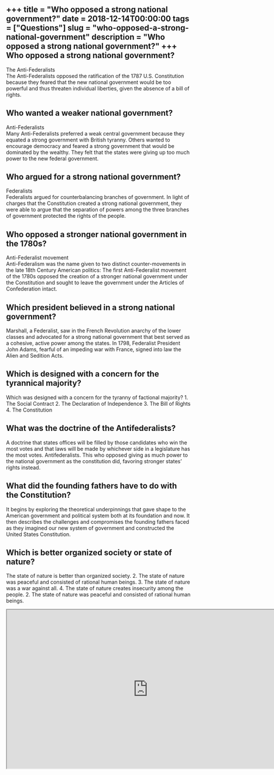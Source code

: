 +++
title = "Who opposed a strong national government?"
date = 2018-12-14T00:00:00
tags = ["Questions"]
slug = "who-opposed-a-strong-national-government"
description = "Who opposed a strong national government?"
+++
Who opposed a strong national government?
-----------------------------------------

The Anti-Federalists  
The Anti-Federalists opposed the ratification of the 1787 U.S. Constitution because they feared that the new national government would be too powerful and thus threaten individual liberties, given the absence of a bill of rights.

Who wanted a weaker national government?
----------------------------------------

Anti-Federalists  
Many Anti-Federalists preferred a weak central government because they equated a strong government with British tyranny. Others wanted to encourage democracy and feared a strong government that would be dominated by the wealthy. They felt that the states were giving up too much power to the new federal government.

Who argued for a strong national government?
--------------------------------------------

Federalists  
Federalists argued for counterbalancing branches of government. In light of charges that the Constitution created a strong national government, they were able to argue that the separation of powers among the three branches of government protected the rights of the people.

Who opposed a stronger national government in the 1780s?
--------------------------------------------------------

Anti-Federalist movement  
Anti-Federalism was the name given to two distinct counter-movements in the late 18th Century American politics: The first Anti-Federalist movement of the 1780s opposed the creation of a stronger national government under the Constitution and sought to leave the government under the Articles of Confederation intact.

Which president believed in a strong national government?
---------------------------------------------------------

Marshall, a Federalist, saw in the French Revolution anarchy of the lower classes and advocated for a strong national government that best served as a cohesive, active power among the states. In 1798, Federalist President John Adams, fearful of an impeding war with France, signed into law the Alien and Sedition Acts.

Which is designed with a concern for the tyrannical majority?
-------------------------------------------------------------

Which was designed with a concern for the tyranny of factional majority? 1. The Social Contract 2. The Declaration of Independence 3. The Bill of Rights 4. The Constitution

What was the doctrine of the Antifederalists?
---------------------------------------------

A doctrine that states offices will be filled by those candidates who win the most votes and that laws will be made by whichever side in a legislature has the most votes. Antifederalists. This who opposed giving as much power to the national government as the constitution did, favoring stronger states’ rights instead.

What did the founding fathers have to do with the Constitution?
---------------------------------------------------------------

It begins by exploring the theoretical underpinnings that gave shape to the American government and political system both at its foundation and now. It then describes the challenges and compromises the founding fathers faced as they imagined our new system of government and constructed the United States Constitution.

Which is better organized society or state of nature?
-----------------------------------------------------

The state of nature is better than organized society. 2. The state of nature was peaceful and consisted of rational human beings. 3. The state of nature was a war against all. 4. The state of nature creates insecurity among the people. 2. The state of nature was peaceful and consisted of rational human beings.

<iframe allow="accelerometer; autoplay; clipboard-write; encrypted-media; gyroscope; picture-in-picture" allowfullscreen="" class="__youtube_prefs__  epyt-is-override  no-lazyload" data-no-lazy="1" data-origheight="433" data-origwidth="770" data-skipgform_ajax_framebjll="" height="433" id="_ytid_96967" loading="lazy" src="https://www.youtube.com/embed/NaYfoGwH33I?enablejsapi=1&autoplay=0&cc_load_policy=0&cc_lang_pref=&iv_load_policy=1&loop=0&modestbranding=0&rel=1&fs=1&playsinline=0&autohide=2&theme=dark&color=red&controls=1&" title="YouTube player" width="770"></iframe>